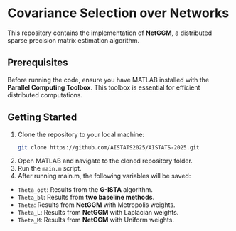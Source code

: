 # Covariance Selection over Networks

This repository contains the implementation of **NetGGM**, a distributed sparse precision matrix estimation algorithm.

## Prerequisites

Before running the code, ensure you have MATLAB installed with the **Parallel Computing Toolbox**. This toolbox is essential for efficient distributed computations.

## Getting Started

1. Clone the repository to your local machine:
   ```bash
   git clone https://github.com/AISTATS2025/AISTATS-2025.git
2. Open MATLAB and navigate to the cloned repository folder.
3. Run the `main.m` script.
4. After running main.m, the following variables will be saved:
- `Theta_opt`: Results from the **G-ISTA** algorithm.
- `Theta_bl`: Results from **two baseline methods**.
- `Theta`: Results from **NetGGM** with Metropolis weights.
- `Theta_L`: Results from **NetGGM** with Laplacian weights.
- `Theta_M`: Results from **NetGGM** with Uniform weights.
